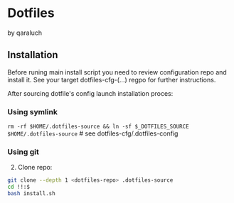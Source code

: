 
# Dotfiles
by qaraluch

## Installation
Before runing main install script you need to review configuration repo and install it. 
See your target dotfiles-cfg-(...) regpo for further instructions. 

After sourcing dotfile's config launch installation proces:
 
### Using symlink
`rm -rf $HOME/.dotfiles-source && ln -sf $_DOTFILES_SOURCE $HOME/.dotfiles-source` # see dotfiles-cfg/.dotfiles-config

### Using git
2. Clone repo:
```sh
git clone --depth 1 <dotfiles-repo> .dotfiles-source
cd !!:$
bash install.sh
```
